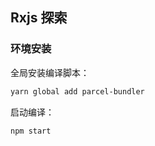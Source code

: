 ## Rxjs 探索

### 环境安装

全局安装编译脚本：
``` bash
yarn global add parcel-bundler
```

启动编译：
``` bash
npm start
```